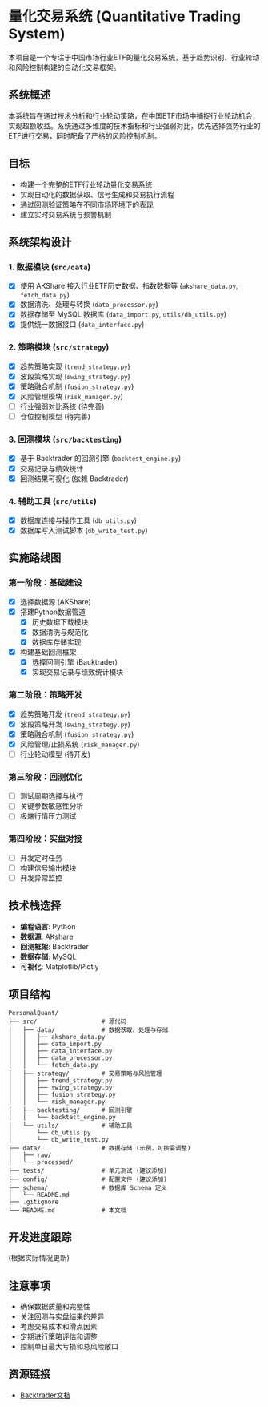 # 量化交易系统 (Quantitative Trading System)

本项目是一个专注于中国市场行业ETF的量化交易系统，基于趋势识别、行业轮动和风险控制构建的自动化交易框架。

## 系统概述

本系统旨在通过技术分析和行业轮动策略，在中国ETF市场中捕捉行业轮动机会，实现超额收益。系统通过多维度的技术指标和行业强弱对比，优先选择强势行业的ETF进行交易，同时配备了严格的风险控制机制。

## 目标

- 构建一个完整的ETF行业轮动量化交易系统
- 实现自动化的数据获取、信号生成和交易执行流程
- 通过回测验证策略在不同市场环境下的表现
- 建立实时交易系统与预警机制

## 系统架构设计

### 1. 数据模块 (`src/data`)
- [x] 使用 AKShare 接入行业ETF历史数据、指数数据等 (`akshare_data.py`, `fetch_data.py`)
- [x] 数据清洗、处理与转换 (`data_processor.py`)
- [x] 数据存储至 MySQL 数据库 (`data_import.py`, `utils/db_utils.py`)
- [x] 提供统一数据接口 (`data_interface.py`)

### 2. 策略模块 (`src/strategy`)
- [x] 趋势策略实现 (`trend_strategy.py`)
- [x] 波段策略实现 (`swing_strategy.py`)
- [x] 策略融合机制 (`fusion_strategy.py`)
- [x] 风险管理模块 (`risk_manager.py`)
- [ ] 行业强弱对比系统 (待完善)
- [ ] 仓位控制模型 (待完善)

### 3. 回测模块 (`src/backtesting`)
- [x] 基于 Backtrader 的回测引擎 (`backtest_engine.py`)
- [x] 交易记录与绩效统计
- [x] 回测结果可视化 (依赖 Backtrader)

### 4. 辅助工具 (`src/utils`)
- [x] 数据库连接与操作工具 (`db_utils.py`)
- [x] 数据库写入测试脚本 (`db_write_test.py`)

## 实施路线图

### 第一阶段：基础建设
- [x] 选择数据源 (AKShare)
- [x] 搭建Python数据管道
  - [x] 历史数据下载模块
  - [x] 数据清洗与规范化
  - [x] 数据库存储实现
- [x] 构建基础回测框架
  - [x] 选择回测引擎 (Backtrader)
  - [x] 实现交易记录与绩效统计模块

### 第二阶段：策略开发
- [x] 趋势策略开发 (`trend_strategy.py`)
- [x] 波段策略开发 (`swing_strategy.py`)
- [x] 策略融合机制 (`fusion_strategy.py`)
- [x] 风险管理/止损系统 (`risk_manager.py`)
- [ ] 行业轮动模型 (待开发)

### 第三阶段：回测优化
- [ ] 测试周期选择与执行
- [ ] 关键参数敏感性分析
- [ ] 极端行情压力测试

### 第四阶段：实盘对接
- [ ] 开发定时任务
- [ ] 构建信号输出模块
- [ ] 开发异常监控

## 技术栈选择

- **编程语言**: Python
- **数据源**: AKshare
- **回测框架**: Backtrader
- **数据存储**: MySQL
- **可视化**: Matplotlib/Plotly

## 项目结构

```
PersonalQuant/
├── src/                  # 源代码
│   ├── data/             # 数据获取、处理与存储
│   │   ├── akshare_data.py
│   │   ├── data_import.py
│   │   ├── data_interface.py
│   │   ├── data_processor.py
│   │   └── fetch_data.py
│   ├── strategy/         # 交易策略与风险管理
│   │   ├── trend_strategy.py
│   │   ├── swing_strategy.py
│   │   ├── fusion_strategy.py
│   │   └── risk_manager.py
│   ├── backtesting/      # 回测引擎
│   │   └── backtest_engine.py
│   └── utils/            # 辅助工具
│       └── db_utils.py
│       └── db_write_test.py
├── data/                 # 数据存储 (示例，可按需调整)
│   ├── raw/
│   └── processed/
├── tests/                # 单元测试 (建议添加)
├── config/               # 配置文件 (建议添加)
├── schema/               # 数据库 Schema 定义
│   └── README.md
├── .gitignore
└── README.md             # 本文档
```

## 开发进度跟踪

(根据实际情况更新)

## 注意事项

- 确保数据质量和完整性
- 关注回测与实盘结果的差异
- 考虑交易成本和滑点因素
- 定期进行策略评估和调整
- 控制单日最大亏损和总风险敞口

## 资源链接

- [Backtrader文档](https://www.backtrader.com/docu/)